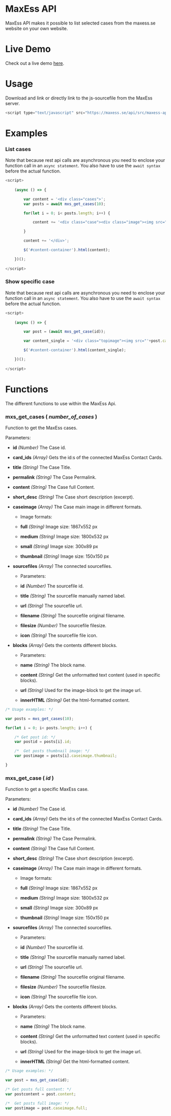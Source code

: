 # MaxEss API
MaxEss API makes it possible to list selected cases from the maxess.se website on your own website.

# Live Demo
Check out a live demo [here](http://maxess.se/api/demo/).

# Usage
Download and link or directly link to the js-sourcefile from the MaxEss server.
```javascript
<script type="text/javascript" src="https://maxess.se/api/src/maxess-api.js"></script>
```

# Examples
### List cases ###

Note that because rest api calls are asynchronous you need to enclose your function call in an `async statement`. You also have to use the `await syntax` before the actual function.
```javascript
<script>
		
	(async () => {

		var content = '<div class="cases">';
		var posts = await mxs_get_cases(10);

		for(let i = 0; i< posts.length; i++) {

			content += '<div class="case"><div class="image"><img src="'+posts[i].caseimage.thumbnail+'"></div><div class="text"><h2>'+posts[i].title+'</h2>'+posts[i].short_desc+'</div></div>';

		}

		content += '</div>';

		$('#content-container').html(content);	

	})();
		
</script>
 ```
 
### Show specific case ###

Note that because rest api calls are asynchronous you need to enclose your function call in an `async statement`. You also have to use the `await syntax` before the actual function.
```javascript
<script>
		
	(async () => {

		var post = (await mxs_get_case(id));

		var content_single = '<div class="topimage"><img src="'+post.caseimage.full+'"></div><h1>'+post.title+'</h1><div class="content">'+post.content+'</div>';

		$('#content-container').html(content_single);

	})();
		
</script>
 ```
 
# Functions
The different functions to use within the MaxEss Api.

### mxs_get_cases ( _number_of_cases_ ) 
Function to get the MaxEss cases.

Parameters:

- **id**
_(Number)_ The Case id.

- **card_ids**
_(Array)_ Gets the id:s of the connected MaxEss Contact Cards.

- **title**
_(String)_ The Case Title.

- **permalink**
_(String)_ The Case Permalink.

- **content**
_(String)_ The Case full Content.

- **short_desc**
_(String)_ The Case short description (excerpt).

- **caseimage**
_(Array)_ The Case main image in different formats.
	- Image formats:

	- **full**
	_(String)_ Image size: 1867x552 px
	
	- **medium**
	_(String)_ Image size: 1800x532 px
	
	- **small**
	_(String)_ Image size: 300x89 px
	
	- **thumbnail**
	_(String)_ Image size: 150x150 px
	
- **sourcefiles**
_(Array)_ The connected sourcefiles.
	- Parameters:

	- **id**
	_(Number)_ The sourcefile id.
	
	- **title**
	_(String)_ The sourcefile manually named label.
	
	- **url**
	_(String)_ The sourcefile url.
	
	- **filename**
	_(String)_ The sourcefile original filename.
	
	- **filesize**
	_(Number)_ The sourcefile filesize.
	
	- **icon**
	_(String)_ The sourcefile file icon.

- **blocks**
_(Array)_ Gets the contents different blocks.
	- Parameters:

	- **name**
	_(String)_ The block name.
	
	- **content**
	_(String)_ Get the unformatted text content (used in specific blocks).
	
	- **url**
	_(String)_ Used for the image-block to get the image url.
	
	- **innerHTML**
	_(String)_ Get the html-formatted content.

```javascript
/* Usage examples: */

var posts = mxs_get_cases(10);

for(let i = 0; i< posts.length; i++) {

	/* Get post id: */
	var postid = posts[i].id;

	/*  Get posts thumbnail image: */ 
	var postimage = posts[i].caseimage.thumbnail;

}
 ```
 
### mxs_get_case ( _id_ ) 
Function to get a specific MaxEss case.

Parameters:

- **id**
_(Number)_ The Case id.

- **card_ids**
_(Array)_ Gets the id:s of the connected MaxEss Contact Cards.

- **title**
_(String)_ The Case Title.

- **permalink**
_(String)_ The Case Permalink.

- **content**
_(String)_ The Case full Content.

- **short_desc**
_(String)_ The Case short description (excerpt).

- **caseimage**
_(Array)_ The Case main image in different formats.
	- Image formats:

	- **full**
	_(String)_ Image size: 1867x552 px
	
	- **medium**
	_(String)_ Image size: 1800x532 px
	
	- **small**
	_(String)_ Image size: 300x89 px
	
	- **thumbnail**
	_(String)_ Image size: 150x150 px
	
- **sourcefiles**
_(Array)_ The connected sourcefiles.
	- Parameters:

	- **id**
	_(Number)_ The sourcefile id.
	
	- **title**
	_(String)_ The sourcefile manually named label.
	
	- **url**
	_(String)_ The sourcefile url.
	
	- **filename**
	_(String)_ The sourcefile original filename.
	
	- **filesize**
	_(Number)_ The sourcefile filesize.
	
	- **icon**
	_(String)_ The sourcefile file icon.

- **blocks**
_(Array)_ Gets the contents different blocks.
	- Parameters:

	- **name**
	_(String)_ The block name.
	
	- **content**
	_(String)_ Get the unformatted text content (used in specific blocks).
	
	- **url**
	_(String)_ Used for the image-block to get the image url.
	
	- **innerHTML**
	_(String)_ Get the html-formatted content.

```javascript
/* Usage examples: */

var post = mxs_get_case(id);

/* Get posts full content: */
var postcontent = post.content;

/*  Get posts full image: */ 
var postimage = post.caseimage.full;
 ```
